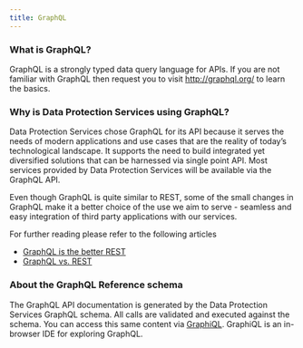 ```yaml
---
title: GraphQL
---
```


### What is GraphQL?
GraphQL is a strongly typed data query language for APIs. If you are not familiar with GraphQL then request you to visit http://graphql.org/ to learn the basics.  

### Why is Data Protection Services using GraphQL?
Data Protection Services chose GraphQL for its API because it serves the needs of modern applications and use cases that are the reality of today’s technological landscape. It supports the need to build integrated yet diversified solutions that can be harnessed via single point API.  Most services provided by Data Protection Services will be available via the GraphQL API.

Even though GraphQL is quite similar to REST, some of the small changes in GraphQL make it a better choice of the use we aim to serve - seamless and easy integration of  third party applications with our services.

For further reading please refer to the following articles 
* [GraphQL is the better REST](https://www.howtographql.com/basics/1-graphql-is-the-better-rest/)
* [GraphQL vs. REST](https://blog.apollographql.com/graphql-vs-rest-5d425123e34b)

### About the GraphQL Reference schema
The GraphQL API documentation is generated by the Data Protection Services GraphQL schema. All calls are validated and executed against the schema. You can access this same content via [GraphiQL](https://api.nsd.no/graphiql). GraphiQL is an in-browser IDE for exploring GraphQL. 
